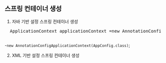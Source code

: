 ## 스프링 컨테이너 생성
1. 자바 기반 설정 스프링 컨테이너 생성
  <pre>
  ApplicationContext applicationContext =new AnnotationConfigApplicationContext(AppConfig.class);
  </pre>
  -```new AnnotationConfigApplicationContext(AppConfig.class)```;

2. XML 기반 설정 스프링 컨테이너 생성
